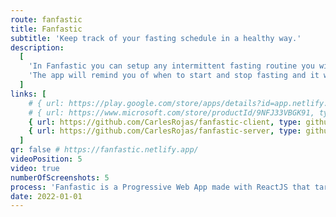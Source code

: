 ```yaml
---
route: fanfastic
title: Fanfastic
subtitle: 'Keep track of your fasting schedule in a healthy way.'
description:
  [
    'In Fanfastic you can setup any intermittent fasting routine you wish. Choose how long you want to fast for and when to start. You can also track your weight and BMI.',
    'The app will remind you of when to start and stop fasting and it will provide an explanation for the different phases of fasting.',
  ]
links: [
    # { url: https://play.google.com/store/apps/details?id=app.netlify.fanfastic, type: android },
    # { url: https://www.microsoft.com/store/productId/9NFJ33VBGK91, type: windows },
    { url: https://github.com/CarlesRojas/fanfastic-client, type: github },
    { url: https://github.com/CarlesRojas/fanfastic-server, type: github },
  ]
qr: false # https://fanfastic.netlify.app/
videoPosition: 5
video: true
numberOfScreenshots: 5
process: 'Fanfastic is a Progressive Web App made with ReactJS that targets mobile, tablet and desktop devices. It is available through the Google Play Store and in the Microsoft Store. You can also add it to your iPhone by scanning this QR and adding the website to your Home Screen.'
date: 2022-01-01
---
```


